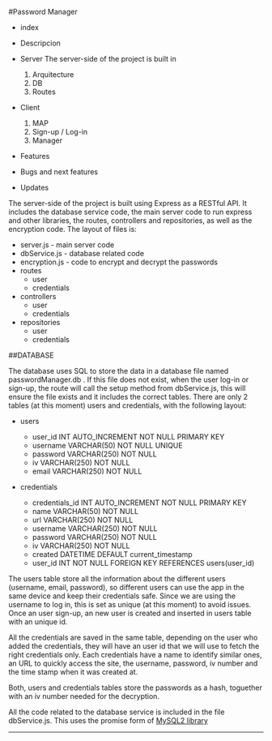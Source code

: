 #Password Manager

- index
- Descripcion

- Server
  The server-side of the project is built in

  1. Arquitecture
  2. DB
  3. Routes

- Client

  1. MAP
  2. Sign-up / Log-in
  3. Manager

- Features

- Bugs and next features

- Updates

The server-side of the project is built using Express as a RESTful API. It includes the database service code, the main server code to run express and other libraries, the routes, controllers and repositories, as well as the encryption code. The layout of files is:

- server.js - main server code
- dbService.js - database related code
- encryption.js - code to encrypt and decrypt the passwords
- routes
  - user
  - credentials
- controllers
  - user
  - credentials
- repositories
  - user
  - credentials

##DATABASE

The database uses SQL to store the data in a database file named passwordManager.db . If this file does not exist, when the user log-in or sign-up, the route will call the setup method from dbService.js, this will ensure the file exists and it includes the correct tables. There are only 2 tables (at this moment) users and credentials, with the following layout:

- users

  - user_id INT AUTO_INCREMENT NOT NULL PRIMARY KEY
  - username VARCHAR(50) NOT NULL UNIQUE
  - password VARCHAR(250) NOT NULL
  - iv VARCHAR(250) NOT NULL
  - email VARCHAR(250) NOT NULL

- credentials
  - credentials_id INT AUTO_INCREMENT NOT NULL PRIMARY KEY
  - name VARCHAR(50) NOT NULL
  - url VARCHAR(250) NOT NULL
  - username VARCHAR(250) NOT NULL
  - password VARCHAR(250) NOT NULL
  - iv VARCHAR(250) NOT NULL
  - created DATETIME DEFAULT current_timestamp
  - user_id INT NOT NULL FOREIGN KEY REFERENCES users(user_id)

The users table store all the information about the different users (username, email, password), so different users can use the app in the same device and keep their credentials safe. Since we are using the username to log in, this is set as unique (at this moment) to avoid issues. Once an user sign-up, an new user is created and inserted in users table with an unique id.

All the credentials are saved in the same table, depending on the user who added the credentials, they will have an user id that we will use to fetch the right credentials only. Each credentials have a name to identify similar ones, an URL to quickly access the site, the username, password, iv number and the time stamp when it was created at.

Both, users and credentials tables store the passwords as a hash, toguether with an iv number needed for the decryption.

All the code related to the database service is included in the file dbService.js. This uses the promise form of [MySQL2 library](https://www.npmjs.com/package/mysql2)

---
